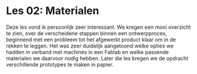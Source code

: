 
# Les 02: Materialen

Deze les vond ik persoonlijk zeer interessant. We kregen een mooi overzicht te zien, over de verscheidene stappen binnen een ontwerpproces, beginnend met een probleem tot het afgewerkt product klaar om in de rekken te leggen. Het was zeer duidelijk aangetoond welke opties we hadden in verband met machines in een Fablab en welke passende materialen we daarvoor nodig hebben. Later die les kregen we de opdracht verschillende prototypes te maken in papier. 

